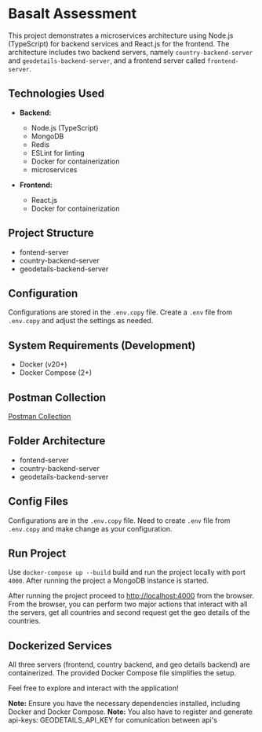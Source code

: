 # Basalt Assessment

This project demonstrates a microservices architecture using Node.js (TypeScript) for backend services and React.js for the frontend. The architecture includes two backend servers, namely `country-backend-server` and `geodetails-backend-server`, and a frontend server called `frontend-server`.

## Technologies Used

- **Backend:**
  - Node.js (TypeScript)
  - MongoDB
  - Redis
  - ESLint for linting
  - Docker for containerization
  - microservices

- **Frontend:**
  - React.js
  - Docker for containerization

## Project Structure
   -  fontend-server
   -  country-backend-server
   -  geodetails-backend-server


## Configuration

Configurations are stored in the `.env.copy` file. Create a `.env` file from `.env.copy` and adjust the settings as needed.

## System Requirements (Development)

- Docker (v20+)
- Docker Compose (2+)

## Postman Collection

[Postman Collection](https://api.postman.com/collections/14268941-1daedcf5-2b9f-42c5-a707-68f65a1dedcd?access_key=PMAT-01HMDFME65WY40E5SZE869505G)

## Folder Architecture

-   fontend-server
-   country-backend-server
-   geodetails-backend-server

## Config Files

Configurations are in the `.env.copy` file. Need to create `.env` file from `.env.copy` and make change as your configuration.

## Run Project

Use `docker-compose up --build` build and run the project locally with port `4000`. After running the project a MongoDB instance is started.

After running the project proceed to [http://localhost:4000](http://localhost:4000) from the browser. From the browser, you can perform two major actions that interact with all the servers, get all countries and second request get the geo details of the countries.

## Dockerized Services

All three servers (frontend, country backend, and geo details backend) are containerized. The provided Docker Compose file simplifies the setup.

Feel free to explore and interact with the application!

**Note:** Ensure you have the necessary dependencies installed, including Docker and Docker Compose.
**Note:** You also have to register and generate api-keys: GEODETAILS_API_KEY for comunication between api's
